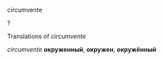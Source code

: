 circumvente

?


Translations of _circumvente_

_circumvente_
**окруженный**, **окружен**, **окружённый**